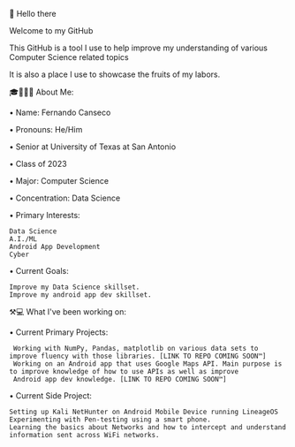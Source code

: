👋 Hello there

Welcome to my GitHub 

This GitHub is a tool I use to help improve my understanding of various Computer Science related topics

It is also a place I use to showcase the fruits of my labors. 


🎓👨🏼‍🎓 About Me:

  • Name: Fernando Canseco
  
  • Pronouns: He/Him

  • Senior at University of Texas at San Antonio
  
  • Class of 2023
  
  • Major: Computer Science
  
  • Concentration: Data Science
  
  • Primary Interests: 
  
    Data Science 
    A.I./ML 
    Android App Development
    Cyber
  
  • Current Goals: 
    
    Improve my Data Science skillset.
    Improve my android app dev skillset.
    
    
  ⚒💻 What I've been working on:
  
  • Current Primary Projects: 
  
     Working with NumPy, Pandas, matplotlib on various data sets to improve fluency with those libraries. [LINK TO REPO COMING SOON™]
     Working on an Android app that uses Google Maps API. Main purpose is to improve knowledge of how to use APIs as well as improve
     Android app dev knowledge. [LINK TO REPO COMING SOON™]
     
  • Current Side Project:
  
    Setting up Kali NetHunter on Android Mobile Device running LineageOS
    Experimenting with Pen-testing using a smart phone.
    Learning the basics about Networks and how to intercept and understand information sent across WiFi networks. 
     
     

